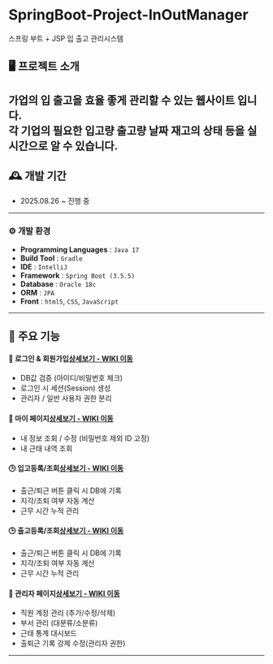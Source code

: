 # SpringBoot-Project-InOutManager
스프링 부트 + JSP 입 출고 관리시스템

## 🖥️ 프로젝트 소개
가업의 입 출고을 효율 좋게 관리할 수 있는 웹사이트 입니다.  
각 기업의 필요한 입고량 출고량 날짜 재고의 상태 등을 실시간으로 알 수 있습니다.
---

## 🕰️ 개발 기간
* 2025.08.26 ~ 진행 중

---
### ⚙️ 개발 환경
- **Programming Languages** : `Java 17`  
- **Build Tool** : `Gradle`  
- **IDE** : `IntelliJ`  
- **Framework** : `Spring Boot (3.5.5)`  
- **Database** : `Oracle 18c` 
- **ORM** : `JPA`  
- **Front** : `html5`, `CSS`, `JavaScript`  

---

## 📌 주요 기능  

#### 🔐 로그인 & 회원가입<a href="https://github.com/chaehyuenwoo/SpringBoot-Project-MEGABOX/wiki/%EC%A3%BC%EC%9A%94-%EA%B8%B0%EB%8A%A5-%EC%86%8C%EA%B0%9C(Login)" >상세보기 - WIKI 이동</a>
- DB값 검증 (아이디/비밀번호 체크)  
- 로그인 시 세션(Session) 생성  
- 관리자 / 일반 사용자 권한 분리  

#### 👤 마이 페이지<a href="https://github.com/chaehyuenwoo/SpringBoot-Project-MEGABOX/wiki/%EC%A3%BC%EC%9A%94-%EA%B8%B0%EB%8A%A5-%EC%86%8C%EA%B0%9C(Login)" >상세보기 - WIKI 이동</a>
- 내 정보 조회 / 수정 (비밀번호 제외 ID 고정)  
- 내 근태 내역 조회  

#### 🕒 입고등록/조회<a href="https://github.com/chaehyuenwoo/SpringBoot-Project-MEGABOX/wiki/%EC%A3%BC%EC%9A%94-%EA%B8%B0%EB%8A%A5-%EC%86%8C%EA%B0%9C(Login)" >상세보기 - WIKI 이동</a>
- 출근/퇴근 버튼 클릭 시 DB에 기록  
- 지각/조퇴 여부 자동 계산  
- 근무 시간 누적 관리

#### 🕒 출고등록/조회<a href="https://github.com/chaehyuenwoo/SpringBoot-Project-MEGABOX/wiki/%EC%A3%BC%EC%9A%94-%EA%B8%B0%EB%8A%A5-%EC%86%8C%EA%B0%9C(Login)" >상세보기 - WIKI 이동</a>
- 출근/퇴근 버튼 클릭 시 DB에 기록  
- 지각/조퇴 여부 자동 계산  
- 근무 시간 누적 관리  
#### 📑 관리자 페이지<a href="https://github.com/chaehyuenwoo/SpringBoot-Project-MEGABOX/wiki/%EC%A3%BC%EC%9A%94-%EA%B8%B0%EB%8A%A5-%EC%86%8C%EA%B0%9C(Login)" >상세보기 - WIKI 이동</a>
- 직원 계정 관리 (추가/수정/삭제)  
- 부서 관리 (대분류/소분류)  
- 근태 통계 대시보드  
- 출퇴근 기록 강제 수정(관리자 권한)  

---

